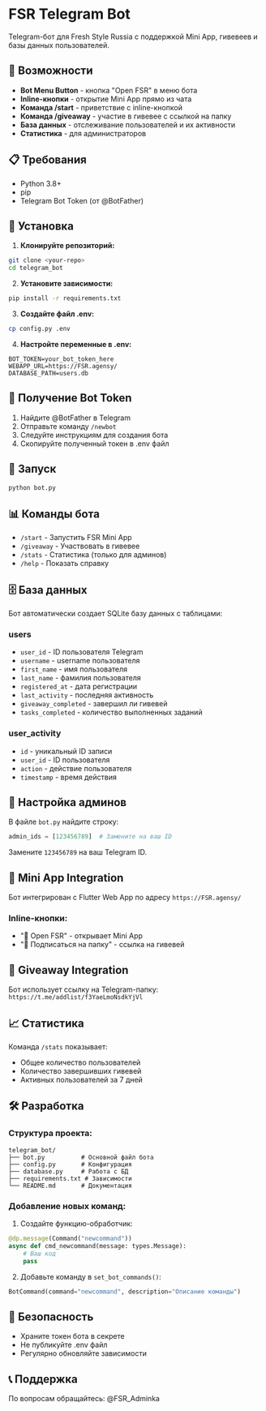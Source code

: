 # FSR Telegram Bot

Telegram-бот для Fresh Style Russia с поддержкой Mini App, гивевеев и базы данных пользователей.

## 🚀 Возможности

- **Bot Menu Button** - кнопка "Open FSR" в меню бота
- **Inline-кнопки** - открытие Mini App прямо из чата
- **Команда /start** - приветствие с inline-кнопкой
- **Команда /giveaway** - участие в гивевее с ссылкой на папку
- **База данных** - отслеживание пользователей и их активности
- **Статистика** - для администраторов

## 📋 Требования

- Python 3.8+
- pip
- Telegram Bot Token (от @BotFather)

## 🔧 Установка

1. **Клонируйте репозиторий:**
```bash
git clone <your-repo>
cd telegram_bot
```

2. **Установите зависимости:**
```bash
pip install -r requirements.txt
```

3. **Создайте файл .env:**
```bash
cp config.py .env
```

4. **Настройте переменные в .env:**
```env
BOT_TOKEN=your_bot_token_here
WEBAPP_URL=https://FSR.agensy/
DATABASE_PATH=users.db
```

## 🤖 Получение Bot Token

1. Найдите @BotFather в Telegram
2. Отправьте команду `/newbot`
3. Следуйте инструкциям для создания бота
4. Скопируйте полученный токен в .env файл

## 🚀 Запуск

```bash
python bot.py
```

## 📊 Команды бота

- `/start` - Запустить FSR Mini App
- `/giveaway` - Участвовать в гивевее  
- `/stats` - Статистика (только для админов)
- `/help` - Показать справку

## 🗄️ База данных

Бот автоматически создает SQLite базу данных с таблицами:

### users
- `user_id` - ID пользователя Telegram
- `username` - username пользователя
- `first_name` - имя пользователя
- `last_name` - фамилия пользователя
- `registered_at` - дата регистрации
- `last_activity` - последняя активность
- `giveaway_completed` - завершил ли гивевей
- `tasks_completed` - количество выполненных заданий

### user_activity
- `id` - уникальный ID записи
- `user_id` - ID пользователя
- `action` - действие пользователя
- `timestamp` - время действия

## 🔧 Настройка админов

В файле `bot.py` найдите строку:
```python
admin_ids = [123456789]  # Замените на ваш ID
```

Замените `123456789` на ваш Telegram ID.

## 📱 Mini App Integration

Бот интегрирован с Flutter Web App по адресу `https://FSR.agensy/`

### Inline-кнопки:
- "🌟 Open FSR" - открывает Mini App
- "📁 Подписаться на папку" - ссылка на гивевей

## 🎁 Giveaway Integration

Бот использует ссылку на Telegram-папку: `https://t.me/addlist/f3YaeLmoNsdkYjVl`

## 📈 Статистика

Команда `/stats` показывает:
- Общее количество пользователей
- Количество завершивших гивевей
- Активных пользователей за 7 дней

## 🛠️ Разработка

### Структура проекта:
```
telegram_bot/
├── bot.py          # Основной файл бота
├── config.py       # Конфигурация
├── database.py     # Работа с БД
├── requirements.txt # Зависимости
└── README.md       # Документация
```

### Добавление новых команд:

1. Создайте функцию-обработчик:
```python
@dp.message(Command("newcommand"))
async def cmd_newcommand(message: types.Message):
    # Ваш код
    pass
```

2. Добавьте команду в `set_bot_commands()`:
```python
BotCommand(command="newcommand", description="Описание команды")
```

## 🚨 Безопасность

- Храните токен бота в секрете
- Не публикуйте .env файл
- Регулярно обновляйте зависимости

## 📞 Поддержка

По вопросам обращайтесь: @FSR_Adminka 